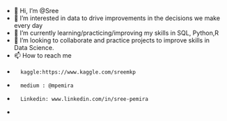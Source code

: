 - 👋 Hi, I’m @Sree
- 👀 I’m interested in data to drive improvements in the decisions we make every day
- 🌱 I’m currently learning/practicing/improving my skills in  SQL, Python,R 
- 💞️ I’m looking to collaborate and practice projects to improve skills in Data Science. 
- 📫 How to reach me
-       kaggle:https://www.kaggle.com/sreemkp
-       medium : @mpemira
-       Linkedin: www.linkedin.com/in/sree-pemira
-           

<!---
SreeMKP/SreeMKP is a ✨ special ✨ repository because its `README.md` (this file) appears on your GitHub profile.
You can click the Preview link to take a look at your changes.
--->
